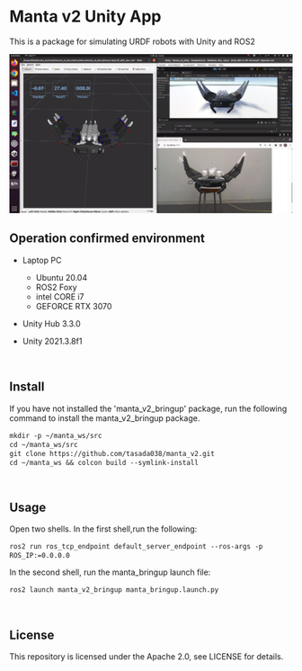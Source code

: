 # Manta v2 Unity App
This is a package for simulating URDF robots with Unity and ROS2

![Unity Image](/image/unity_joint_sim.png)

## Operation confirmed environment
- Laptop PC
	- Ubuntu 20.04
	- ROS2 Foxy
	- intel CORE i7
	- GEFORCE RTX 3070
 
 - Unity Hub 3.3.0
 - Unity 2021.3.8f1

<br>

## Install
If you have not installed the 'manta_v2_bringup' package, run the following command to install the manta_v2_bringup package.

```
mkdir -p ~/manta_ws/src
cd ~/manta_ws/src
git clone https://github.com/tasada038/manta_v2.git
cd ~/manta_ws && colcon build --symlink-install
```

<br>

## Usage
Open two shells. In the first shell,run the following:
```
ros2 run ros_tcp_endpoint default_server_endpoint --ros-args -p ROS_IP:=0.0.0.0
```

In the second shell, run the manta_bringup launch file:
```
ros2 launch manta_v2_bringup manta_bringup.launch.py
```

<br>

## License
This repository is licensed under the Apache 2.0, see LICENSE for details.